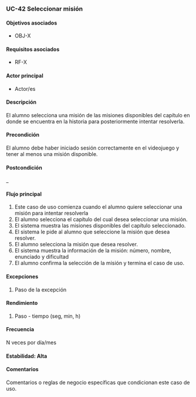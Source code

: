 ### UC-42 Seleccionar misión

#### Objetivos asociados

- OBJ-X

#### Requisitos asociados

- RF-X

#### Actor principal

- Actor/es

#### Descripción

El alumno selecciona una misión de las misiones disponibles del capítulo en donde se encuentra en la historia para posteriormente intentar resolverla.

#### Precondición

El alumno debe haber iniciado sesión correctamente en el videojuego y tener al menos una misión disponible.

#### Postcondición
_

#### Flujo principal

1. Este caso de uso comienza cuando el alumno quiere seleccionar una misión para intentar resolverla
2. El alumno selecciona el capítulo del cual desea seleccionar una misión.
3. El sistema muestra las misiones disponibles del capítulo seleccionado.
4. El sistema le pide al alumno que seleccione la misión que desea resolver.
5. El alumno selecciona la misión que desea resolver.
6. El sistema muestra la información de la misión: número, nombre, enunciado y dificultad
7. El alumno confirma la selección de la misión y termina el caso de uso.

#### Excepciones

1. Paso de la excepción

#### Rendimiento

1. Paso - tiempo (seg, min, h)

#### Frecuencia

N veces por día/mes

#### Estabilidad: Alta

#### Comentarios
Comentarios o reglas de negocio específicas que condicionan este caso de uso.
